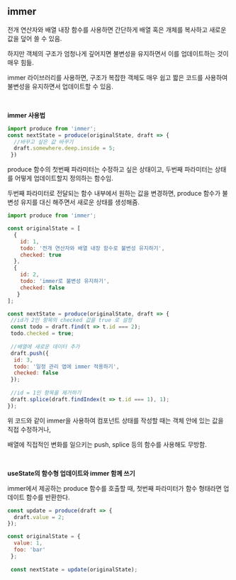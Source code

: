 ## immer

전개 연산자와 배열 내장 함수를 사용하면 간단하게 배열 혹은 개체를 복사하고 새로운 값을 덮어 쓸 수 있음.

하지만 객체의 구조가 엄청나게 깊어지면 불변성을 유지하면서 이를 업데이트하는 것이 매우 힘듦.

immer 라이브러리를 사용하면, 구조가 복잡한 객체도 매우 쉽고 짧은 코드를 사용하여 불변성을 유지하면서 업데이트할 수 있음.

</br>

**immer 사용법**
```javascript
import produce from 'immer';
const nextState = produce(originalState, draft => {
  //바꾸고 싶은 값 바꾸기
  draft.somewhere.deep.inside = 5;
 })
 ```
produce 함수의 첫번째 파라미터는 수정하고 싶은 상태이고, 두번째 파라미터는 상태를 어떻게 업데이트할지 정의하는 함수임.
 
두번째 파라미터로 전달되는 함수 내부에서 원하는 값을 변경하면, produce 함수가 불변성 유지를 대신 해주면서 새로운 상태를 생성해줌.

```javascript
import produce from 'immer';

const originalState = [
  {
    id: 1,
    todo: '전개 연산자와 배열 내장 함수로 불변성 유지하기',
    checked: true
  },
  {
    id: 2,
    todo: 'immer로 불변성 유지하기',
    checked: false
   }
];

const nextState = produce(originalState, draft => {
 //id가 2인 항목의 checked 값을 true 로 설정
 const todo = draft.find(t => t.id === 2);
 todo.checked = true;
 
 //배열에 새로운 데이터 추가
 draft.push({
  id: 3,
  todo: '일정 관리 앱에 immer 적용하기',
  checked: false
 });
 
 //id = 1인 항목을 제거하기
 draft.splice(draft.findIndex(t => t.id === 1), 1);
});
```
위 코드와 같이 immer을 사용하여 컴포넌트 상태를 작성할 때는 객체 안에 있는 값을 직접 수정하거나,

배열에 직접적인 변화를 일으키는 push, splice 등의 함수를 사용해도 무방함.

</br>

**useState의 함수형 업데이트와 immer 함께 쓰기**

immer에서 제공하는 produce 함수를 호출할 때, 첫번째 파라미터가 함수 형태라면 업데이트 함수를 반환한다.

```javascript
const update = produce(draft => {
  draft.value = 2;
});

const originalState = {
  value: 1,
  foo: 'bar'
 };
 
 const nextState = update(originalState);
 ```


